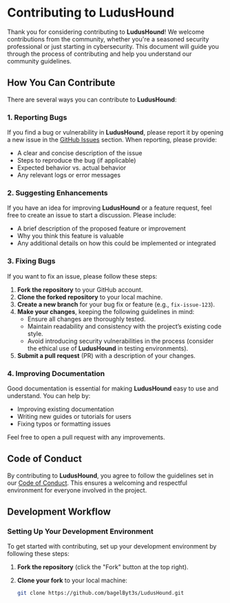 # Contributing to LudusHound

Thank you for considering contributing to **LudusHound**! We welcome contributions from the community, whether you're a seasoned security professional or just starting in cybersecurity. This document will guide you through the process of contributing and help you understand our community guidelines.

## How You Can Contribute

There are several ways you can contribute to **LudusHound**:

### 1. Reporting Bugs

If you find a bug or vulnerability in **LudusHound**, please report it by opening a new issue in the [GitHub Issues](https://github.com/bagelByt3s/LudusHound/issues) section. When reporting, please provide:

- A clear and concise description of the issue
- Steps to reproduce the bug (if applicable)
- Expected behavior vs. actual behavior
- Any relevant logs or error messages

### 2. Suggesting Enhancements

If you have an idea for improving **LudusHound** or a feature request, feel free to create an issue to start a discussion. Please include:

- A brief description of the proposed feature or improvement
- Why you think this feature is valuable
- Any additional details on how this could be implemented or integrated

### 3. Fixing Bugs

If you want to fix an issue, please follow these steps:

1. **Fork the repository** to your GitHub account.
2. **Clone the forked repository** to your local machine.
3. **Create a new branch** for your bug fix or feature (e.g., `fix-issue-123`).
4. **Make your changes**, keeping the following guidelines in mind:
    - Ensure all changes are thoroughly tested.
    - Maintain readability and consistency with the project’s existing code style.
    - Avoid introducing security vulnerabilities in the process (consider the ethical use of **LudusHound** in testing environments).
5. **Submit a pull request** (PR) with a description of your changes.

### 4. Improving Documentation

Good documentation is essential for making **LudusHound** easy to use and understand. You can help by:

- Improving existing documentation
- Writing new guides or tutorials for users
- Fixing typos or formatting issues

Feel free to open a pull request with any improvements.

## Code of Conduct

By contributing to **LudusHound**, you agree to follow the guidelines set in our [Code of Conduct](CODE_OF_CONDUCT.md). This ensures a welcoming and respectful environment for everyone involved in the project.

## Development Workflow

### Setting Up Your Development Environment

To get started with contributing, set up your development environment by following these steps:

1. **Fork the repository** (click the "Fork" button at the top right).
2. **Clone your fork** to your local machine:

   ```bash
   git clone https://github.com/bagelByt3s/LudusHound.git

